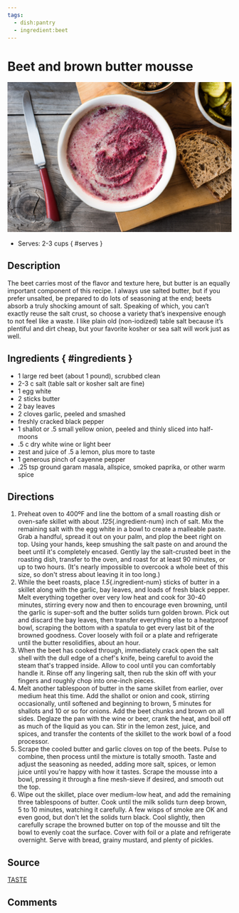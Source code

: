 ```yaml
---
tags:
  - dish:pantry
  - ingredient:beet
---
```

# Beet and brown butter mousse

![Recipe picture](../images/beet_and_brown-0.png)

- Serves: 2-3 cups
{ #serves }

## Description

The beet carries most of the flavor and texture here, but butter is an equally important component of this recipe. I always use salted butter, but if you prefer unsalted, be prepared to do lots of seasoning at the end; beets absorb a truly shocking amount of salt. Speaking of which, you can’t exactly reuse the salt crust, so choose a variety that’s inexpensive enough to not feel like a waste. I like plain old (non-iodized) table salt because it’s plentiful and dirt cheap, but your favorite kosher or sea salt will work just as well.

## Ingredients { #ingredients }
- 1 large red beet (about 1 pound), scrubbed clean
- 2-3 c salt (table salt or kosher salt are fine)
- 1 egg white
- 2 sticks butter
- 2 bay leaves
- 2 cloves garlic, peeled and smashed
- freshly cracked black pepper
- 1 shallot or .5 small yellow onion, peeled and thinly sliced into half-moons
- .5 c dry white wine or light beer
- zest and juice of .5 a lemon, plus more to taste
- 1 generous pinch of cayenne pepper
- .25 tsp ground garam masala, allspice, smoked paprika, or other warm spice

## Directions

1. Preheat oven to 400ºF and line the bottom of a small roasting dish or oven-safe skillet with about *.125*{.ingredient-num} inch of salt. Mix the remaining salt with the egg white in a bowl to create a malleable paste. Grab a handful, spread it out on your palm, and plop the beet right on top. Using your hands, keep smushing the salt paste on and around the beet until it's completely encased. Gently lay the salt-crusted beet in the roasting dish, transfer to the oven, and roast for at least 90 minutes, or up to two hours. (It's nearly impossible to overcook a whole beet of this size, so don't stress about leaving it in too long.)
2. While the beet roasts, place *1.5*{.ingredient-num} sticks of butter in a skillet along with the garlic, bay leaves, and loads of fresh black pepper. Melt everything together over very low heat and cook for 30-40 minutes, stirring every now and then to encourage even browning, until the garlic is super-soft and the butter solids turn golden brown. Pick out and discard the bay leaves, then transfer everything else to a heatproof bowl, scraping the bottom with a spatula to get every last bit of the browned goodness. Cover loosely with foil or a plate and refrigerate until the butter resolidifies, about an hour.
3. When the beet has cooked through, immediately crack open the salt shell with the dull edge of a chef's knife, being careful to avoid the steam that's trapped inside. Allow to cool until you can comfortably handle it. Rinse off any lingering salt, then rub the skin off with your fingers and roughly chop into one-inch pieces.
4. Melt another tablespoon of butter in the same skillet from earlier, over medium heat this time. Add the shallot or onion and cook, stirring occasionally, until softened and beginning to brown, 5 minutes for shallots and 10 or so for onions. Add the beet chunks and brown on all sides. Deglaze the pan with the wine or beer, crank the heat, and boil off as much of the liquid as you can. Stir in the lemon zest, juice, and spices, and transfer the contents of the skillet to the work bowl of a food processor.
5. Scrape the cooled butter and garlic cloves on top of the beets. Pulse to combine, then process until the mixture is totally smooth. Taste and adjust the seasoning as needed, adding more salt, spices, or lemon juice until you're happy with how it tastes. Scrape the mousse into a bowl, pressing it through a fine mesh-sieve if desired, and smooth out the top.
6. Wipe out the skillet, place over medium-low heat, and add the remaining three tablespoons of butter. Cook until the milk solids turn deep brown, 5 to 10 minutes, watching it carefully. A few wisps of smoke are OK and even good, but don't let the solids turn black. Cool slightly, then carefully scrape the browned butter on top of the mousse and tilt the bowl to evenly coat the surface. Cover with foil or a plate and refrigerate overnight. Serve with bread, grainy mustard, and plenty of pickles.

## Source
 [TASTE](https://www.tastecooking.com/recipes/salt-roasted-beet-browned-butter-mousse/)

## Comments

